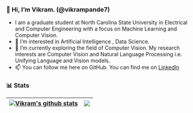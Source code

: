 <!--
![artificial-intelligence](https://github.com/vikrampande7/vikrampande7/blob/main/AI.jpg)
-->
### 👋 Hi, I’m Vikram. (@vikrampande7)
- I am a graduate student at North Carolina State University in Electrical and Computer Engineering with a focus on Machine Learning and Computer Vision.
- 👀 I’m interested in Artificial Intelligence , Data Science.
- 🌱 I’m currently exploring the field of Computer Vision. My research interests are Computer Vision and Natural Language Processing i.e. Unifying Language and Vision models.
- 📫 You can follow me here on GitHub. You can find me on [LinkedIn](https://www.linkedin.com/in/vikrampande7/)

<!--
  <div id="badges" align="center">
  <img src="https://komarev.com/ghpvc/?username=vikrampande7&style=flat-square&color=blue" alt=""/>
  </div>
-->
<!--
### Languages and Tools: 
<img align="left" alt="HTML5" width="50px" src="https://raw.githubusercontent.com/github/explore/80688e429a7d4ef2fca1e82350fe8e3517d3494d/topics/python/python.png" />
<img align="left" alt="PyTorch" width="70px" src="https://raw.githubusercontent.com/pytorch/pytorch/master/docs/source/_static/img/pytorch-logo-dark.png" />
<img align="left" alt="scikit-learn" width="50px" src="https://upload.wikimedia.org/wikipedia/commons/0/05/Scikit_learn_logo_small.svg" />
<img align="left" alt="pandas" width="50px" src="https://upload.wikimedia.org/wikipedia/commons/thumb/2/22/Pandas_mark.svg/1200px-Pandas_mark.svg.png" />
<img align="left" alt="Git" width="50px" src="https://raw.githubusercontent.com/github/explore/80688e429a7d4ef2fca1e82350fe8e3517d3494d/topics/git/git.png" />
<img align="left" alt="GitHub" width="50px" src="https://raw.githubusercontent.com/github/explore/78df643247d429f6cc873026c0622819ad797942/topics/github/github.png"/>
<img align="left" alt="Visual Studio Code" width="50px" src="https://raw.githubusercontent.com/github/explore/80688e429a7d4ef2fca1e82350fe8e3517d3494d/topics/visual-studio-code/visual-studio-code.png" />
-->

<!---
vikrampande7/vikrampande7 is a ✨ special ✨ repository because its `README.md` (this file) appears on your GitHub profile.
You can click the Preview link to take a look at your changes.
--->

### 📊 Stats
| <a href="https://github.com/anuraghazra/github-readme-stats"><img align="center" src="https://github-readme-stats.vercel.app/api?username=vikrampande7&show_icons=true&include_all_commits=true&theme=shadow_red&hide_border=true" alt="Vikram's github stats" /></a> | <a href="https://github.com/anuraghazra/github-readme-stats"><img align="center" src="https://github-readme-stats.vercel.app/api/top-langs/?username=vikrampande7&layout=compact&theme=shadow_red&hide_border=true" /></a> |
| ------------- | ------------- |
